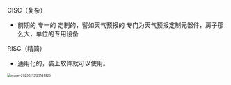 CISC（复杂）

- 前期的 专一的 定制的，譬如天气预报的  专门为天气预报定制元器件，房子那么大，单位的专用设备

RISC（精简）

- 通用化的，装上软件就可以使用。







<img src="/Users/tiechenglong/Library/Application Support/typora-user-images/image-20230213125149925.png" alt="image-20230213125149925" style="zoom:50%;" />

